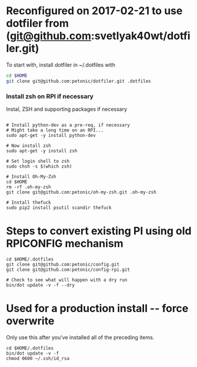 # Reconfigured on 2017-02-21 to use dotfiler from (git@github.com:svetlyak40wt/dotfiler.git)

To start with, install dotfiler in ~/.dotfiles with

```bash
cd $HOME
git clone git@github.com:petonic/dotfiler.git .dotfiles
```

### Install zsh on RPI if necessary

Instal, ZSH and supporting packages if necessary

```

# Install python-dev as a pre-req, if necessary
# Might take a long time on an RPI...
sudo apt-get -y install python-dev

# Now install zsh
sudo apt-get -y install zsh

# Set login shell to zsh
sudo chsh -s $(which zsh)

# Install Oh-My-Zsh
cd $HOME
rm -rf .oh-my-zsh
git clone git@github.com:petonic/oh-my-zsh.git .oh-my-zsh

# Install thefuck
sudo pip2 install psutil scandir thefuck

```


# Steps to convert existing PI using old RPICONFIG mechanism

```
cd $HOME/.dotfiles
git clone git@github.com:petonic/config.git
git clone git@github.com:petonic/config-rpi.git

# Check to see what will happen with a dry run
bin/dot update -v -f --dry

```

# Used for a production install -- force overwrite

Only use this after you've installed all of the preceding items.

```
cd $HOME/.dotfiles
bin/dot update -v -f
chmod 0600 ~/.ssh/id_rsa

```
